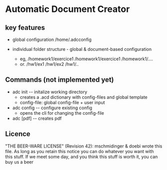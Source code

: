 Automatic Document Creator 
==========================

key features
---------------------------

* global configuration
/home/.adcconfig

* individual folder structure - global & document-based configuration
  - eg, /homework1/exercice1 /homework1/exercice1 /homework1/....
  - or. /hw1/ex1 /hw1/ex2 /hw1/..

Commands (not implemented yet)
------------------------------

* adc init -- initalize working directory
  - creates a .acd dictionary with config-files and global template
  - config-file: global config-file + user input
* adc config -- configure existing config
  - opens the cli for changing the config-file
* adc [pdf] -- creates pdf 

Licence
----------------------------------------------------------------------------
"THE BEER-WARE LICENSE" (Revision 42):
mschmidinger & doebi wrote this file. As long as you retain this notice you
can do whatever you want with this stuff. If we meet some day, and you think
this stuff is worth it, you can buy us a beer

